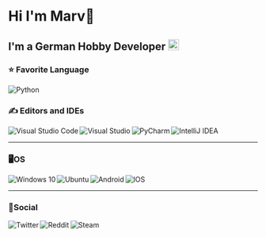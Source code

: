 # Hi I'm Marv👋

## I'm a German Hobby Developer <img width="22px" src="https://simpleicons.org/icons/bitrise.svg">


### ⭐ Favorite Language
<img align="left" alt="Python" src="https://img.shields.io/badge/python-%2314354C.svg?&style=for-the-badge&logo=python&logoColor=white"/><br>

### ✍ Editors and IDEs
<img align="left" alt="Visual Studio Code" src="https://img.shields.io/badge/VisualStudioCode-0078d7.svg?&style=for-the-badge&logo=visual-studio-code&logoColor=white"/>
<img align="left" alt="Visual Studio" src="https://img.shields.io/badge/VisualStudio-5C2D91.svg?&style=for-the-badge&logo=visual-studio&logoColor=white"/>
<img align="left" alt="PyCharm" src="https://img.shields.io/badge/PyCharm-000000.svg?&style=for-the-badge&logo=PyCharm&logoColor=white"/>
<img align="left" alt="IntelliJ IDEA" src="https://img.shields.io/badge/IntelliJIDEA-000000.svg?&style=for-the-badge&logo=intellij-idea&logoColor=white"/><br>

---


### 🖥OS
<img align="left" alt="Windows 10" src="https://img.shields.io/badge/Windows-0078D6?style=for-the-badge&logo=windows&logoColor=white" />
<img align="left" alt="Ubuntu" src="https://img.shields.io/badge/Ubuntu-E95420?style=for-the-badge&logo=ubuntu&logoColor=white" />
<img align="left" alt="Android" src="https://img.shields.io/badge/Android-3DDC84?style=for-the-badge&logo=android&logoColor=white" />
<img align="left" alt="IOS" src="https://img.shields.io/badge/iOS-000000?style=for-the-badge&logo=ios&logoColor=white"><br>
  

---

### 💬Social
[<img align="left" alt="Twitter" src="https://img.shields.io/badge/@Marv72476299-%231DA1F2.svg?&style=for-the-badge&logo=Twitter&logoColor=white"/>](https://twitter.com/Marv72476299)
[<img align="left" alt="Reddit" src="https://img.shields.io/badge/Reddit-FF4500?style=for-the-badge&logo=reddit&logoColor=white" />](https://www.reddit.com/user/Xx_M4rv_xX)
[<img align="left" alt="Steam" src="https://img.shields.io/badge/steam-%23000000.svg?&style=for-the-badge&logo=steam&logoColor=white"/>](https://steamcommunity.com/id/xx_m4rv_xx/)
